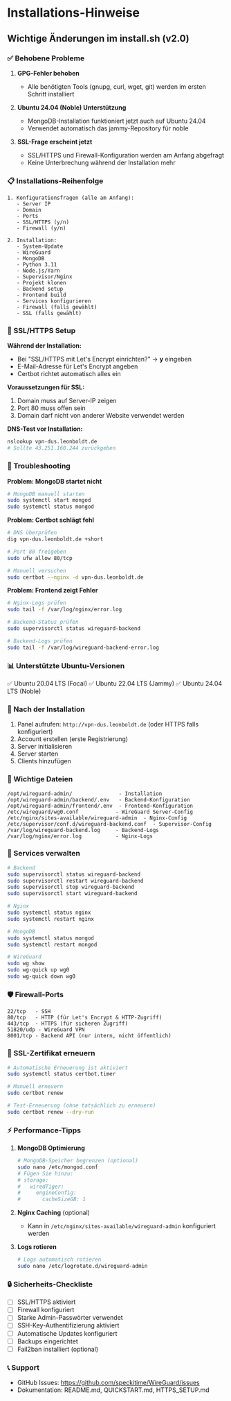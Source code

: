 # Installations-Hinweise

## Wichtige Änderungen im install.sh (v2.0)

### ✅ Behobene Probleme

1. **GPG-Fehler behoben**
   - Alle benötigten Tools (gnupg, curl, wget, git) werden im ersten Schritt installiert

2. **Ubuntu 24.04 (Noble) Unterstützung**
   - MongoDB-Installation funktioniert jetzt auch auf Ubuntu 24.04
   - Verwendet automatisch das jammy-Repository für noble

3. **SSL-Frage erscheint jetzt**
   - SSL/HTTPS und Firewall-Konfiguration werden am Anfang abgefragt
   - Keine Unterbrechung während der Installation mehr

### 📋 Installations-Reihenfolge

```
1. Konfigurationsfragen (alle am Anfang):
   - Server IP
   - Domain
   - Ports
   - SSL/HTTPS (y/n)
   - Firewall (y/n)

2. Installation:
   - System-Update
   - WireGuard
   - MongoDB
   - Python 3.11
   - Node.js/Yarn
   - Supervisor/Nginx
   - Projekt klonen
   - Backend setup
   - Frontend build
   - Services konfigurieren
   - Firewall (falls gewählt)
   - SSL (falls gewählt)
```

### 🔐 SSL/HTTPS Setup

**Während der Installation:**
- Bei "SSL/HTTPS mit Let's Encrypt einrichten?" → **y** eingeben
- E-Mail-Adresse für Let's Encrypt angeben
- Certbot richtet automatisch alles ein

**Voraussetzungen für SSL:**
1. Domain muss auf Server-IP zeigen
2. Port 80 muss offen sein
3. Domain darf nicht von anderer Website verwendet werden

**DNS-Test vor Installation:**
```bash
nslookup vpn-dus.leonboldt.de
# Sollte 43.251.160.244 zurückgeben
```

### 🐛 Troubleshooting

**Problem: MongoDB startet nicht**
```bash
# MongoDB manuell starten
sudo systemctl start mongod
sudo systemctl status mongod
```

**Problem: Certbot schlägt fehl**
```bash
# DNS überprüfen
dig vpn-dus.leonboldt.de +short

# Port 80 freigeben
sudo ufw allow 80/tcp

# Manuell versuchen
sudo certbot --nginx -d vpn-dus.leonboldt.de
```

**Problem: Frontend zeigt Fehler**
```bash
# Nginx-Logs prüfen
sudo tail -f /var/log/nginx/error.log

# Backend-Status prüfen
sudo supervisorctl status wireguard-backend

# Backend-Logs prüfen
sudo tail -f /var/log/wireguard-backend-error.log
```

### 📊 Unterstützte Ubuntu-Versionen

✅ Ubuntu 20.04 LTS (Focal)
✅ Ubuntu 22.04 LTS (Jammy)
✅ Ubuntu 24.04 LTS (Noble)

### 🚀 Nach der Installation

1. Panel aufrufen: `http://vpn-dus.leonboldt.de` (oder HTTPS falls konfiguriert)
2. Account erstellen (erste Registrierung)
3. Server initialisieren
4. Server starten
5. Clients hinzufügen

### 📝 Wichtige Dateien

```
/opt/wireguard-admin/               - Installation
/opt/wireguard-admin/backend/.env   - Backend-Konfiguration
/opt/wireguard-admin/frontend/.env  - Frontend-Konfiguration
/etc/wireguard/wg0.conf            - WireGuard Server-Config
/etc/nginx/sites-available/wireguard-admin  - Nginx-Config
/etc/supervisor/conf.d/wireguard-backend.conf  - Supervisor-Config
/var/log/wireguard-backend.log     - Backend-Logs
/var/log/nginx/error.log           - Nginx-Logs
```

### 🔄 Services verwalten

```bash
# Backend
sudo supervisorctl status wireguard-backend
sudo supervisorctl restart wireguard-backend
sudo supervisorctl stop wireguard-backend
sudo supervisorctl start wireguard-backend

# Nginx
sudo systemctl status nginx
sudo systemctl restart nginx

# MongoDB
sudo systemctl status mongod
sudo systemctl restart mongod

# WireGuard
sudo wg show
sudo wg-quick up wg0
sudo wg-quick down wg0
```

### 🛡️ Firewall-Ports

```
22/tcp   - SSH
80/tcp   - HTTP (für Let's Encrypt & HTTP-Zugriff)
443/tcp  - HTTPS (für sicheren Zugriff)
51820/udp - WireGuard VPN
8001/tcp - Backend API (nur intern, nicht öffentlich)
```

### 📧 SSL-Zertifikat erneuern

```bash
# Automatische Erneuerung ist aktiviert
sudo systemctl status certbot.timer

# Manuell erneuern
sudo certbot renew

# Test-Erneuerung (ohne tatsächlich zu erneuern)
sudo certbot renew --dry-run
```

### ⚡ Performance-Tipps

1. **MongoDB Optimierung**
   ```bash
   # MongoDB-Speicher begrenzen (optional)
   sudo nano /etc/mongod.conf
   # Fügen Sie hinzu:
   # storage:
   #   wiredTiger:
   #     engineConfig:
   #       cacheSizeGB: 1
   ```

2. **Nginx Caching** (optional)
   - Kann in `/etc/nginx/sites-available/wireguard-admin` konfiguriert werden

3. **Logs rotieren**
   ```bash
   # Logs automatisch rotieren
   sudo nano /etc/logrotate.d/wireguard-admin
   ```

### 🔒 Sicherheits-Checkliste

- [ ] SSL/HTTPS aktiviert
- [ ] Firewall konfiguriert
- [ ] Starke Admin-Passwörter verwendet
- [ ] SSH-Key-Authentifizierung aktiviert
- [ ] Automatische Updates konfiguriert
- [ ] Backups eingerichtet
- [ ] Fail2ban installiert (optional)

### 📞 Support

- GitHub Issues: https://github.com/speckitime/WireGuard/issues
- Dokumentation: README.md, QUICKSTART.md, HTTPS_SETUP.md
